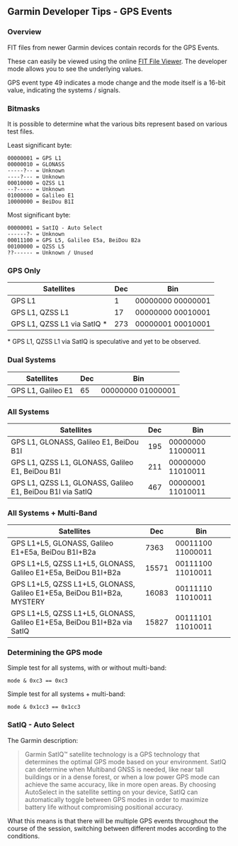 ## Garmin Developer Tips - GPS Events

### Overview

FIT files from newer Garmin devices contain records for the GPS Events.

These can easily be viewed using the online [FIT File Viewer](https://www.fitfileviewer.com/). The developer mode allows you to see the underlying values.

GPS event type 49 indicates a mode change and the mode itself is a 16-bit value, indicating the systems / signals.



### Bitmasks

It is possible to determine what the various bits represent based on various test files.

Least significant byte:

```
00000001 = GPS L1
00000010 = GLONASS
-----?-- = Unknown
----?--- = Unknown
00010000 = QZSS L1
--?----- = Unknown
01000000 = Galileo E1
10000000 = BeiDou B1I
```

Most significant byte:

```
00000001 = SatIQ - Auto Select
------?- = Unknown
00011100 = GPS L5, Galileo E5a, BeiDou B2a
00100000 = QZSS L5
??------ = Unknown / Unused
```



### GPS Only

| Satellites                   | Dec  | Bin               |
| ---------------------------- | ---- | ----------------- |
| GPS L1                       | 1    | 00000000 00000001 |
| GPS L1, QZSS L1              | 17   | 00000000 00010001 |
| GPS L1, QZSS L1 via SatIQ \* | 273  | 00000001 00010001 |

\* GPS L1, QZSS L1 via SatIQ is speculative and yet to be observed.



### Dual Systems

| Satellites         | Dec  | Bin               |
| ------------------ | ---- | ----------------- |
| GPS L1, Galileo E1 | 65   | 00000000 01000001 |



### All Systems

| Satellites                                                 | Dec  | Bin               |
| ---------------------------------------------------------- | ---- | ----------------- |
| GPS L1, GLONASS, Galileo E1, BeiDou B1I                    | 195  | 00000000 11000011 |
| GPS L1, QZSS L1, GLONASS, Galileo E1, BeiDou B1I           | 211  | 00000000 11010011 |
| GPS L1, QZSS L1, GLONASS, Galileo E1, BeiDou B1I via SatIQ | 467  | 00000001 11010011 |



### All Systems + Multi-Band

| Satellites                                           | Dec   | Bin               |
| ------------------------------------------------------------ | ----- | ----------------- |
| GPS L1+L5, GLONASS, Galileo E1+E5a, BeiDou B1I+B2a | 7363 | 00011100 11000011 |
| GPS L1+L5, QZSS L1+L5, GLONASS, Galileo E1+E5a, BeiDou B1I+B2a | 15571 | 00111100 11010011 |
| GPS L1+L5, QZSS L1+L5, GLONASS, Galileo E1+E5a, BeiDou B1I+B2a, MYSTERY | 16083 | 00111110 11010011 |
| GPS L1+L5, QZSS L1+L5, GLONASS, Galileo E1+E5a, BeiDou B1I+B2a via SatIQ | 15827 | 00111101 11010011 |



### Determining the GPS mode

Simple test for all systems, with or without multi-band:

```
mode & 0xc3 == 0xc3
```

Simple test for all systems + multi-band:

```
mode & 0x1cc3 == 0x1cc3
```



### SatIQ - Auto Select

The Garmin description:

> Garmin SatIQ™ satellite technology is a GPS technology that determines the optimal GPS mode based on your environment. SatIQ can determine when Multiband GNSS is needed, like near tall buildings or in a dense forest, or when a low power GPS mode can achieve the same accuracy, like in more open areas. By choosing AutoSelect in the satellite setting on your device, SatIQ can automatically toggle between GPS modes in order to maximize battery life without compromising positional accuracy.

What this means is that there will be multiple GPS events throughout the course of the session, switching between different modes according to the conditions.
